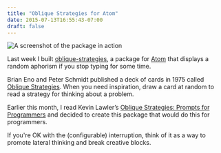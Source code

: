 ```yaml
---
title: "Oblique Strategies for Atom"
date: 2015-07-13T16:55:43-07:00
draft: false
---
```


![A screenshot of the package in action](/images/oblique-strategies-for-atom.png)

Last week I built [oblique-strategies](https://atom.io/packages/oblique-strategies), a package for [Atom](https://atom.io/) that displays a random aphorism if you stop typing for some time.

Brian Eno and Peter Schmidt published a deck of cards in 1975 called [Oblique Strategies](http://en.wikipedia.org/wiki/Oblique_Strategies). When you need inspiration, draw a card at random to read a strategy for thinking about a problem.

Earlier this month, I read Kevin Lawler’s [Oblique Strategies: Prompts for Programmers](http://kevinlawler.com/prompts) and decided to create this package that would do this for programmers.

If you're OK with the (configurable) interruption, think of it as a way to promote lateral thinking and break creative blocks.
